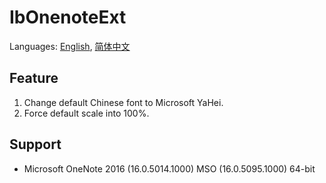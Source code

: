 # IbOnenoteExt
Languages: [English](README.md), [简体中文](README.zh-Hans.md)

## Feature
1. Change default Chinese font to Microsoft YaHei.
1. Force default scale into 100%.

## Support
* Microsoft OneNote 2016 (16.0.5014.1000) MSO (16.0.5095.1000) 64-bit
